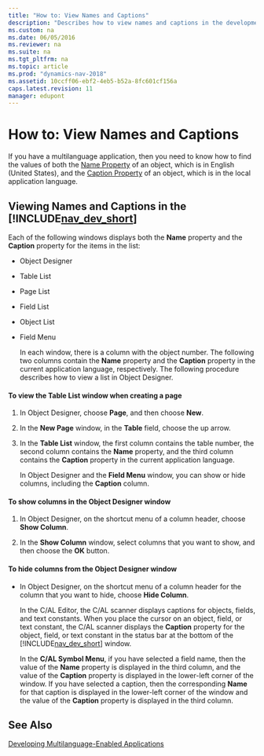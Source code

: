 ```yaml
---
title: "How to: View Names and Captions"
description: "Describes how to view names and captions in the development environment."
ms.custom: na
ms.date: 06/05/2016
ms.reviewer: na
ms.suite: na
ms.tgt_pltfrm: na
ms.topic: article
ms.prod: "dynamics-nav-2018"
ms.assetid: 10ccff06-ebf2-4eb5-b52a-8fc601cf156a
caps.latest.revision: 11
manager: edupont
---
```

# How to: View Names and Captions
If you have a multilanguage application, then you need to know how to find the values of both the [Name Property](Name-Property.md) of an object, which is in English \(United States\), and the [Caption Property](Caption-Property.md) of an object, which is in the local application language.  

## Viewing Names and Captions in the [!INCLUDE[nav_dev_short](includes/nav_dev_short_md.md)]  
 Each of the following windows displays both the **Name** property and the **Caption** property for the items in the list:  

- Object Designer  

- Table List  

- Page List  

- Field List  

- Object List  

- Field Menu  

  In each window, there is a column with the object number. The following two columns contain the **Name** property and the **Caption** property in the current application language, respectively. The following procedure describes how to view a list in Object Designer.  

#### To view the Table List window when creating a page  

1. In Object Designer, choose **Page**, and then choose **New**.  

2. In the **New Page** window, in the **Table** field, choose the up arrow.  

3. In the **Table List** window, the first column contains the table number, the second column contains the **Name** property, and the third column contains the **Caption** property in the current application language.  

   In Object Designer and the **Field Menu** window, you can show or hide columns, including the **Caption** column.  

#### To show columns in the Object Designer window  

1.  In Object Designer, on the shortcut menu of a column header, choose **Show Column**.  

2.  In the **Show Column** window, select columns that you want to show, and then choose the **OK** button.  

#### To hide columns from the Object Designer window  

- In Object Designer, on the shortcut menu of a column header for the column that you want to hide, choose **Hide Column**.  

  In the C/AL Editor, the C/AL scanner displays captions for objects, fields, and text constants. When you place the cursor on an object, field, or text constant, the C/AL scanner displays the **Caption** property for the object, field, or text constant in the status bar at the bottom of the [!INCLUDE[nav_dev_short](includes/nav_dev_short_md.md)] window.  

  In the **C/AL Symbol Menu**, if you have selected a field name, then the value of the **Name** property is displayed in the third column, and the value of the **Caption** property is displayed in the lower-left corner of the window. If you have selected a caption, then the corresponding **Name** for that caption is displayed in the lower-left corner of the window and the value of the **Caption** property is displayed in the third column.  

## See Also  
 [Developing Multilanguage-Enabled Applications](Developing-Multilanguage-Enabled-Applications.md)
